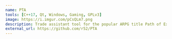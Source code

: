 ```yaml
---
name: PTA
tools: [C++17, Qt, Windows, Gaming, GPLv3]
image: https://i.imgur.com/pCsQLm7.png
description: Trade assistant tool for the popular ARPG title Path of Exile.
external_url: https://github.com/r52/PTA
---
```

